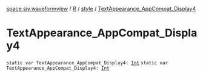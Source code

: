 [space.siy.waveformview](../../index.md) / [R](../index.md) / [style](index.md) / [TextAppearance_AppCompat_Display4](./-text-appearance_-app-compat_-display4.md)

# TextAppearance_AppCompat_Display4

`static var TextAppearance_AppCompat_Display4: `[`Int`](https://kotlinlang.org/api/latest/jvm/stdlib/kotlin/-int/index.html)
`static var TextAppearance_AppCompat_Display4: `[`Int`](https://kotlinlang.org/api/latest/jvm/stdlib/kotlin/-int/index.html)
